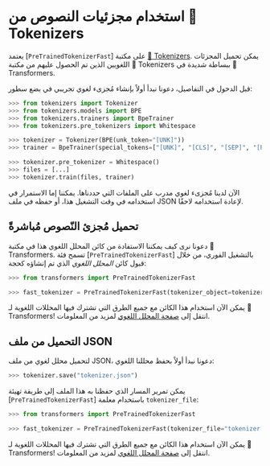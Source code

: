 # استخدام مجزئيات النصوص من 🤗 Tokenizers

يعتمد [`PreTrainedTokenizerFast`] على مكتبة [🤗 Tokenizers](https://huggingface.co/docs/tokenizers). يمكن تحميل المجزئات اللغويين الذين تم الحصول عليهم من مكتبة 🤗 Tokenizers ببساطة شديدة في 🤗 Transformers.

قبل الدخول في التفاصيل، دعونا نبدأ أولاً بإنشاء مُجزىء لغوي تجريبي في بضع سطور:

```python
>>> from tokenizers import Tokenizer
>>> from tokenizers.models import BPE
>>> from tokenizers.trainers import BpeTrainer
>>> from tokenizers.pre_tokenizers import Whitespace

>>> tokenizer = Tokenizer(BPE(unk_token="[UNK]"))
>>> trainer = BpeTrainer(special_tokens=["[UNK]", "[CLS]", "[SEP]", "[PAD]", "[MASK]"])

>>> tokenizer.pre_tokenizer = Whitespace()
>>> files = [...]
>>> tokenizer.train(files, trainer)
```

الآن لدينا مُجزىء لغوي مدرب على الملفات التي حددناها. يمكننا إما الاستمرار في استخدامه في وقت التشغيل هذا، أو حفظه في ملف JSON لإعادة استخدامه لاحقًا.

## تحميل مُجزئ  النّصوص  مُباشرةً

دعونا نرى كيف يمكننا الاستفادة من كائن المحلل اللغوي هذا في مكتبة 🤗 Transformers. تسمح فئة [`PreTrainedTokenizerFast`] بالتشغيل الفوري، من خلال قبول كائن *المحلل اللغوي* الذي تم إنشاؤه كحجة:

```python
>>> from transformers import PreTrainedTokenizerFast

>>> fast_tokenizer = PreTrainedTokenizerFast(tokenizer_object=tokenizer)
```

يمكن الآن استخدام هذا الكائن مع جميع الطرق التي تشترك فيها المحللات اللغوية لـ 🤗 Transformers! انتقل إلى [صفحة المحلل اللغوي](main_classes/tokenizer) لمزيد من المعلومات.

## التحميل من ملف JSON

لتحميل محلل لغوي من ملف JSON، دعونا نبدأ أولاً بحفظ محللنا اللغوي:

```python
>>> tokenizer.save("tokenizer.json")
```

يمكن تمرير المسار الذي حفظنا به هذا الملف إلى طريقة تهيئة [`PreTrainedTokenizerFast`] باستخدام معلمة `tokenizer_file`:

```python
>>> from transformers import PreTrainedTokenizerFast

>>> fast_tokenizer = PreTrainedTokenizerFast(tokenizer_file="tokenizer.json")
```

يمكن الآن استخدام هذا الكائن مع جميع الطرق التي تشترك فيها المحللات اللغوية لـ 🤗 Transformers! انتقل إلى [صفحة المحلل اللغوي](main_classes/tokenizer) لمزيد من المعلومات.